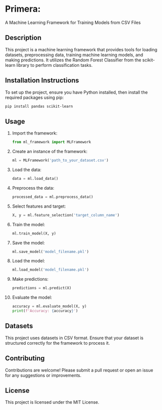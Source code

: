 # Primera:
A Machine Learning Framework for Training Models from CSV Files

## Description
This project is a machine learning framework that provides tools for loading datasets, preprocessing data, training machine learning models, and making predictions. It utilizes the Random Forest Classifier from the scikit-learn library to perform classification tasks.

## Installation Instructions
To set up the project, ensure you have Python installed, then install the required packages using pip:

```bash
pip install pandas scikit-learn
```

## Usage
1. Import the framework:
   ```python
   from ml_framework import MLFramework
   ```

2. Create an instance of the framework:
   ```python
   ml = MLFramework('path_to_your_dataset.csv')
   ```

3. Load the data:
   ```python
   data = ml.load_data()
   ```

4. Preprocess the data:
   ```python
   processed_data = ml.preprocess_data()
   ```

5. Select features and target:
   ```python
   X, y = ml.feature_selection('target_column_name')
   ```

6. Train the model:
   ```python
   ml.train_model(X, y)
   ```

7. Save the model:
   ```python
   ml.save_model('model_filename.pkl')
   ```

8. Load the model:
   ```python
   ml.load_model('model_filename.pkl')
   ```

9. Make predictions:
   ```python
   predictions = ml.predict(X)
   ```

10. Evaluate the model:
    ```python
    accuracy = ml.evaluate_model(X, y)
    print(f'Accuracy: {accuracy}')
    ```

## Datasets
This project uses datasets in CSV format. Ensure that your dataset is structured correctly for the framework to process it.

## Contributing
Contributions are welcome! Please submit a pull request or open an issue for any suggestions or improvements.

## License
This project is licensed under the MIT License.
